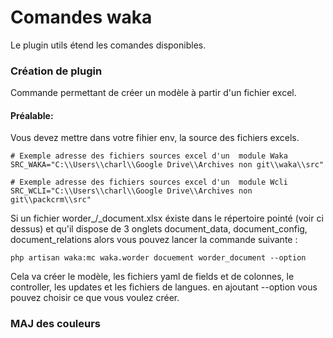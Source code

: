 # Comandes waka
Le plugin utils étend les comandes disponibles. 
### Création de plugin
Commande permettant de créer un modèle à partir d'un fichier excel. 
#### Préalable: 
Vous devez mettre dans votre fihier env, la source des fichiers excels. 
```
# Exemple adresse des fichiers sources excel d'un  module Waka
SRC_WAKA="C:\\Users\\charl\\Google Drive\\Archives non git\\waka\\src"

# Exemple adresse des fichiers sources excel d'un  module Wcli
SRC_WCLI="C:\\Users\\charl\\Google Drive\\Archives non git\\packcrm\\src"

```

Si un fichier worder_/_document.xlsx éxiste dans le répertoire pointé (voir ci dessus) et qu'il dispose de 3 onglets document_data, document_config, document_relations alors vous pouvez lancer la commande suivante : 
```
php artisan waka:mc waka.worder docuement worder_document --option
```
Cela va créer le modèle, les fichiers yaml de fields et de colonnes, le controller, les updates et les fichiers de langues. en ajoutant --option vous pouvez choisir ce que vous voulez créer. 

### MAJ des couleurs
